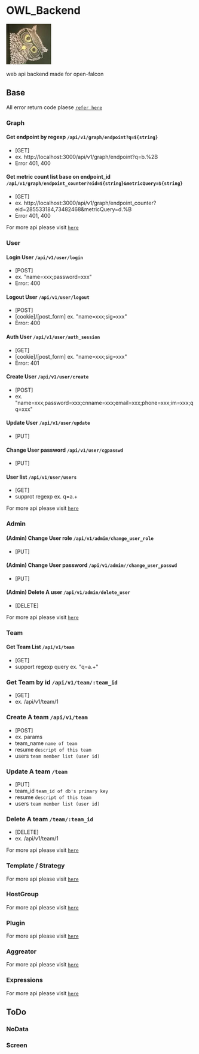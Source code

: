 # OWL_Backend

![Alt text](data/owl_backend_icon.jpg)

web api backend made for open-falcon

## Base
All error return code plaese [`refer here`](https://golang.org/src/net/http/status.go)

### Graph

#### Get endpoint by regexp `/api/v1/graph/endpoint?q=${string}`
* [GET]
* ex. http://localhost:3000/api/v1/graph/endpoint?q=b.%2B
* Error 401, 400

#### Get metric count list base on endpoint_id `/api/v1/graph/endpoint_counter?eid=${string}&metricQuery=${string}`
* [GET]
* ex. http://localhost:3000/api/v1/graph/endpoint_counter?eid=285533184,73482468&metricQuery=d.%B
* Error 401, 400

For more api please visit [`here`](https://htmlpreview.github.io/?https://github.com/masato25/owl_backend/blob/master/doc/graph.html)

### User

#### Login User `/api/v1/user/login`
* [POST]
* ex. "name=xxx;password=xxx"
* Error: 400

#### Logout User `/api/v1/user/logout`
* [POST]
* [cookie]/[post_form] ex. "name=xxx;sig=xxx"
* Error: 400

#### Auth User `/api/v1/user/auth_session`
* [GET]
* [cookie]/[post_form] ex. "name=xxx;sig=xxx"
* Error: 401

#### Create User `/api/v1/user/create`
* [POST]
* ex. "name=xxx;password=xxx;cnname=xxx;email=xxx;phone=xxx;im=xxx;qq=xxx"

#### Update User `/api/v1/user/update`
* [PUT]

#### Change User password `/api/v1/user/cgpasswd`
* [PUT]

#### User list `/api/v1/user/users`
* [GET]
* supprot regexp ex. q=a.+

For more api please visit [`here`](https://htmlpreview.github.io/?https://github.com/masato25/owl_backend/blob/master/doc/user.html)
### Admin

#### (Admin) Change User role `/api/v1/admim/change_user_role`
* [PUT]

#### (Admin) Change User password `/api/v1/admim//change_user_passwd`
* [PUT]

#### (Admin) Delete A user `/api/v1/admin/delete_user`
* [DELETE]

For more api please visit [`here`](https://htmlpreview.github.io/?https://github.com/masato25/owl_backend/blob/master/doc/admin.html)

### Team

#### Get Team List `/api/v1/team`
* [GET]
* support regexp query ex. "q=a.+"

### Get Team by id `/api/v1/team/:team_id`
* [GET]
* ex. /api/v1/team/1

### Create A team  `/api/v1/team`
* [POST]
* ex. params
* team_name `name of team`
* resume `descript of this team`
* users `team member list (user id)`

### Update A team `/team`
* [PUT]
* team_id `team_id of db's primary key`
* resume `descript of this team`
* users `team member list (user id)`

### Delete A team `/team/:team_id`
* [DELETE]
* ex. /api/v1/team/1

For more api please visit [`here`](https://htmlpreview.github.io/?https://github.com/masato25/owl_backend/blob/master/doc/team.html)

### Template / Strategy

For more api please visit [`here`](https://htmlpreview.github.io/?https://github.com/masato25/owl_backend/blob/master/doc/template.html)

### HostGroup

For more api please visit [`here`](https://htmlpreview.github.io/?https://github.com/masato25/owl_backend/blob/master/doc/hostgroup.html)

### Plugin

For more api please visit [`here`](https://htmlpreview.github.io/?https://github.com/masato25/owl_backend/blob/master/doc/plugin.html)

### Aggreator

For more api please visit [`here`](https://htmlpreview.github.io/?https://github.com/masato25/owl_backend/blob/master/doc/aggreator.html)

### Expressions
For more api please visit [`here`](https://htmlpreview.github.io/?https://github.com/masato25/owl_backend/blob/master/doc/expression.html)

## ToDo

### NoData

### Screen
